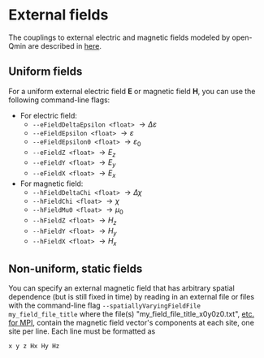 # External fields

The couplings to external electric and magnetic fields modeled by open-Qmin are described in [here](Landau-de-Gennes.html#external-fields-free-energy).

## Uniform fields

For a uniform external electric field $\mathbf{E}$ or magnetic field $\textbf{H}$, you can use the following command-line flags:

* For electric field:
    * `--eFieldDeltaEpsilon <float>`  $\rightarrow \Delta \varepsilon$ 
    * `--eFieldEpsilon <float>` $\rightarrow \varepsilon$ 
    * `--eFieldEpsilon0 <float>` $\rightarrow \varepsilon_0$ 
    * `--eFieldZ <float>` $\rightarrow E_z$
    * `--eFieldY <float>` $\rightarrow E_y$ 
    * `--eFieldX <float>` $\rightarrow E_x$ 
 * For magnetic field:
     * `--hFieldDeltaChi <float>` $\rightarrow \Delta \chi$
    * `--hFieldChi <float>` $\rightarrow \chi$ 
    * `--hFieldMu0 <float>` $\rightarrow \mu_0$
    * `--hFieldZ <float>` $\rightarrow H_z$
    * `--hFieldY <float>` $\rightarrow H_y$
    * `--hFieldX <float>` $\rightarrow H_x$
    
    
## Non-uniform, static fields

You can specify an external magnetic field that has arbitrary spatial dependence (but is still fixed in time) by reading in an external file or files with the command-line flag `--spatiallyVaryingFieldFile my_field_file_title` where the file(s) "my_field_file_title_x0y0z0.txt", [etc. for MPI](Command-Line-Options.html#MPI-file-naming), contain the magnetic field vector's components at each site, one site per line. Each line must be formatted as 

    x y z Hx Hy Hz    